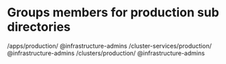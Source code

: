 # Groups members for production sub directories
/apps/production/ @infrastructure-admins
/cluster-services/production/ @infrastructure-admins
/clusters/production/ @infrastructure-admins
